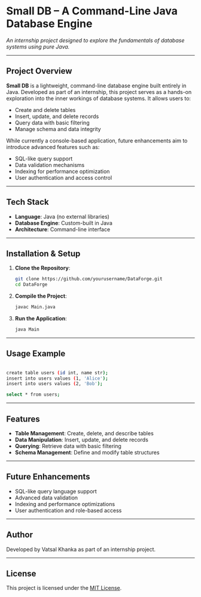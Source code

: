 # Small DB – A Command-Line Java Database Engine

*An internship project designed to explore the fundamentals of database systems using pure Java.*

---

## Project Overview

**Small DB** is a lightweight, command-line database engine built entirely in Java. Developed as part of an internship, this project serves as a hands-on exploration into the inner workings of database systems. It allows users to:

- Create and delete tables  
- Insert, update, and delete records  
- Query data with basic filtering  
- Manage schema and data integrity  

While currently a console-based application, future enhancements aim to introduce advanced features such as:

- SQL-like query support  
- Data validation mechanisms  
- Indexing for performance optimization  
- User authentication and access control  

---

## Tech Stack

- **Language**: Java (no external libraries)  
- **Database Engine**: Custom-built in Java  
- **Architecture**: Command-line interface  

---

## Installation & Setup

1. **Clone the Repository**:
   ```bash
   git clone https://github.com/yourusername/DataForge.git
   cd DataForge
   ```

2. **Compile the Project**:
   ```bash
   javac Main.java
   ```

3. **Run the Application**:
   ```bash
   java Main
   ```

---

## Usage Example

```bash

create table users (id int, name str);
insert into users values (1, 'Alice');
insert into users values (2, 'Bob');

select * from users;
```

---

## Features

- **Table Management**: Create, delete, and describe tables  
- **Data Manipulation**: Insert, update, and delete records  
- **Querying**: Retrieve data with basic filtering  
- **Schema Management**: Define and modify table structures  

---

## Future Enhancements

- SQL-like query language support  
- Advanced data validation  
- Indexing and performance optimizations  
- User authentication and role-based access  

---

## Author

Developed by Vatsal Khanka as part of an internship project.

---

## License

This project is licensed under the [MIT License](https://opensource.org/licenses/MIT).
